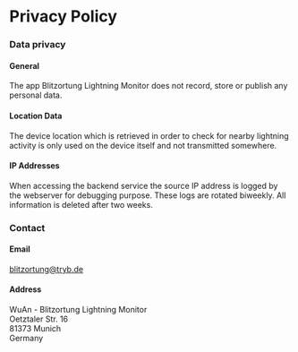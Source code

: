Privacy Policy
==============

### Data privacy

#### General

The app Blitzortung Lightning Monitor does not record, store or publish any personal data.

#### Location Data

The device location which is retrieved in order to check for nearby lightning activity is only used on the device itself and not transmitted somewhere.

#### IP Addresses

When accessing the backend service the source IP address is logged by the webserver for debugging purpose. These logs are rotated biweekly. All information is deleted after two weeks.

### Contact

#### Email

blitzortung@tryb.de

#### Address

WuAn - Blitzortung Lightning Monitor\
Oetztaler Str. 16\
81373 Munich\
Germany